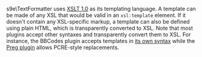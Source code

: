 s9e\TextFormatter uses [XSLT 1.0](http://www.w3.org/TR/xslt) as its templating language. A template can be made of any XSL that would be valid in an `xsl:template` element. If it doesn't contain any XSL-specific markup, a template can also be defined using plain HTML, which is transparently converted to XSL. Note that most plugins accept other syntaxes and transparently convert them to XSL. For instance, the BBCodes plugin accepts templates in [its own syntax](/Plugins/BBCodes/Custom_BBCode_syntax.md) while the [Preg plugin](/Plugins/Preg/Synopsis.md) allows PCRE-style replacements.

